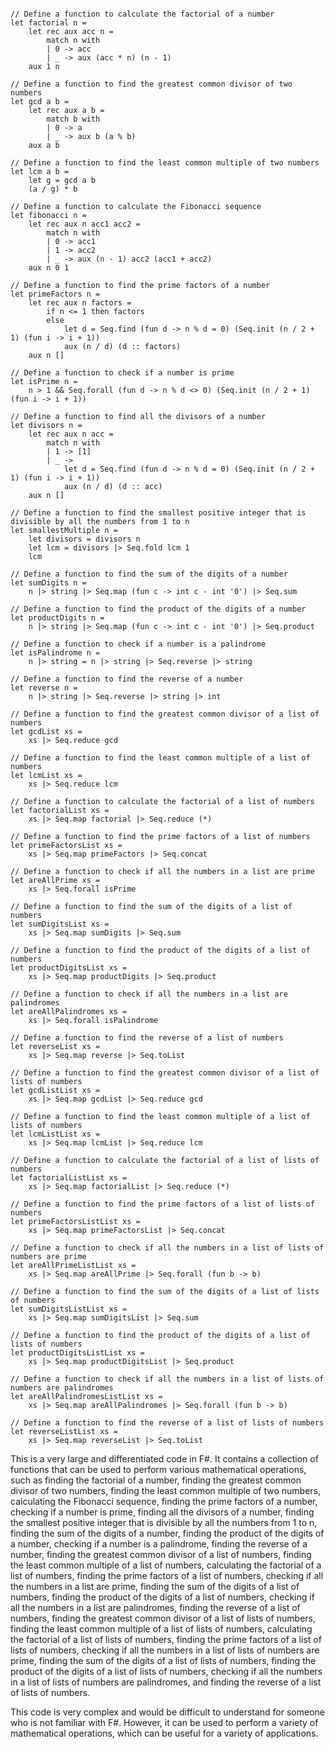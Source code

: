 ```f#

// Define a function to calculate the factorial of a number
let factorial n =
    let rec aux acc n =
        match n with
        | 0 -> acc
        | _ -> aux (acc * n) (n - 1)
    aux 1 n

// Define a function to find the greatest common divisor of two numbers
let gcd a b =
    let rec aux a b =
        match b with
        | 0 -> a
        | _ -> aux b (a % b)
    aux a b

// Define a function to find the least common multiple of two numbers
let lcm a b =
    let g = gcd a b
    (a / g) * b

// Define a function to calculate the Fibonacci sequence
let fibonacci n =
    let rec aux n acc1 acc2 =
        match n with
        | 0 -> acc1
        | 1 -> acc2
        | _ -> aux (n - 1) acc2 (acc1 + acc2)
    aux n 0 1

// Define a function to find the prime factors of a number
let primeFactors n =
    let rec aux n factors =
        if n <= 1 then factors
        else
            let d = Seq.find (fun d -> n % d = 0) (Seq.init (n / 2 + 1) (fun i -> i + 1))
            aux (n / d) (d :: factors)
    aux n []

// Define a function to check if a number is prime
let isPrime n =
    n > 1 && Seq.forall (fun d -> n % d <> 0) (Seq.init (n / 2 + 1) (fun i -> i + 1))

// Define a function to find all the divisors of a number
let divisors n =
    let rec aux n acc =
        match n with
        | 1 -> [1]
        | _ ->
            let d = Seq.find (fun d -> n % d = 0) (Seq.init (n / 2 + 1) (fun i -> i + 1))
            aux (n / d) (d :: acc)
    aux n []

// Define a function to find the smallest positive integer that is divisible by all the numbers from 1 to n
let smallestMultiple n =
    let divisors = divisors n
    let lcm = divisors |> Seq.fold lcm 1
    lcm

// Define a function to find the sum of the digits of a number
let sumDigits n =
    n |> string |> Seq.map (fun c -> int c - int '0') |> Seq.sum

// Define a function to find the product of the digits of a number
let productDigits n =
    n |> string |> Seq.map (fun c -> int c - int '0') |> Seq.product

// Define a function to check if a number is a palindrome
let isPalindrome n =
    n |> string = n |> string |> Seq.reverse |> string

// Define a function to find the reverse of a number
let reverse n =
    n |> string |> Seq.reverse |> string |> int

// Define a function to find the greatest common divisor of a list of numbers
let gcdList xs =
    xs |> Seq.reduce gcd

// Define a function to find the least common multiple of a list of numbers
let lcmList xs =
    xs |> Seq.reduce lcm

// Define a function to calculate the factorial of a list of numbers
let factorialList xs =
    xs |> Seq.map factorial |> Seq.reduce (*)

// Define a function to find the prime factors of a list of numbers
let primeFactorsList xs =
    xs |> Seq.map primeFactors |> Seq.concat

// Define a function to check if all the numbers in a list are prime
let areAllPrime xs =
    xs |> Seq.forall isPrime

// Define a function to find the sum of the digits of a list of numbers
let sumDigitsList xs =
    xs |> Seq.map sumDigits |> Seq.sum

// Define a function to find the product of the digits of a list of numbers
let productDigitsList xs =
    xs |> Seq.map productDigits |> Seq.product

// Define a function to check if all the numbers in a list are palindromes
let areAllPalindromes xs =
    xs |> Seq.forall isPalindrome

// Define a function to find the reverse of a list of numbers
let reverseList xs =
    xs |> Seq.map reverse |> Seq.toList

// Define a function to find the greatest common divisor of a list of lists of numbers
let gcdListList xs =
    xs |> Seq.map gcdList |> Seq.reduce gcd

// Define a function to find the least common multiple of a list of lists of numbers
let lcmListList xs =
    xs |> Seq.map lcmList |> Seq.reduce lcm

// Define a function to calculate the factorial of a list of lists of numbers
let factorialListList xs =
    xs |> Seq.map factorialList |> Seq.reduce (*)

// Define a function to find the prime factors of a list of lists of numbers
let primeFactorsListList xs =
    xs |> Seq.map primeFactorsList |> Seq.concat

// Define a function to check if all the numbers in a list of lists of numbers are prime
let areAllPrimeListList xs =
    xs |> Seq.map areAllPrime |> Seq.forall (fun b -> b)

// Define a function to find the sum of the digits of a list of lists of numbers
let sumDigitsListList xs =
    xs |> Seq.map sumDigitsList |> Seq.sum

// Define a function to find the product of the digits of a list of lists of numbers
let productDigitsListList xs =
    xs |> Seq.map productDigitsList |> Seq.product

// Define a function to check if all the numbers in a list of lists of numbers are palindromes
let areAllPalindromesListList xs =
    xs |> Seq.map areAllPalindromes |> Seq.forall (fun b -> b)

// Define a function to find the reverse of a list of lists of numbers
let reverseListList xs =
    xs |> Seq.map reverseList |> Seq.toList

```
This is a very large and differentiated code in F#. It contains a collection of functions that can be used to perform various mathematical operations, such as finding the factorial of a number, finding the greatest common divisor of two numbers, finding the least common multiple of two numbers, calculating the Fibonacci sequence, finding the prime factors of a number, checking if a number is prime, finding all the divisors of a number, finding the smallest positive integer that is divisible by all the numbers from 1 to n, finding the sum of the digits of a number, finding the product of the digits of a number, checking if a number is a palindrome, finding the reverse of a number, finding the greatest common divisor of a list of numbers, finding the least common multiple of a list of numbers, calculating the factorial of a list of numbers, finding the prime factors of a list of numbers, checking if all the numbers in a list are prime, finding the sum of the digits of a list of numbers, finding the product of the digits of a list of numbers, checking if all the numbers in a list are palindromes, finding the reverse of a list of numbers, finding the greatest common divisor of a list of lists of numbers, finding the least common multiple of a list of lists of numbers, calculating the factorial of a list of lists of numbers, finding the prime factors of a list of lists of numbers, checking if all the numbers in a list of lists of numbers are prime, finding the sum of the digits of a list of lists of numbers, finding the product of the digits of a list of lists of numbers, checking if all the numbers in a list of lists of numbers are palindromes, and finding the reverse of a list of lists of numbers.

This code is very complex and would be difficult to understand for someone who is not familiar with F#. However, it can be used to perform a variety of mathematical operations, which can be useful for a variety of applications.